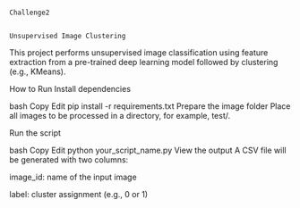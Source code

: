                                                                                                   Challenge2

                                                                                              Unsupervised Image Clustering
This project performs unsupervised image classification using feature extraction from a pre-trained deep learning model followed by clustering (e.g., KMeans).

How to Run
Install dependencies

bash
Copy
Edit
pip install -r requirements.txt
Prepare the image folder
Place all images to be processed in a directory, for example, test/.

Run the script

bash
Copy
Edit
python your_script_name.py
View the output
A CSV file will be generated with two columns:

image_id: name of the input image

label: cluster assignment (e.g., 0 or 1)
